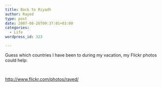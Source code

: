```yaml
---
title: Back to Riyadh
author: Rayed
type: post
date: 2007-08-26T09:37:01+03:00
categories:
  - Life
wordpress_id: 323

---
```

<p>Guess which countries I have been to during my vacation, my Flickr photos could help:</p>
<p><a href="http://www.flickr.com/photos/rayed/"><br />
<img src="http://farm2.static.flickr.com/1227/1235160073_009ae0520f.jpg?v=0" alt="" /></p>
<p>http://www.flickr.com/photos/rayed/</a></p>
